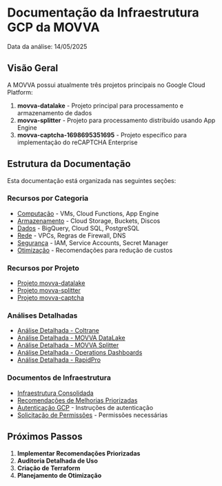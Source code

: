 # Documentação da Infraestrutura GCP da MOVVA

Data da análise: 14/05/2025

## Visão Geral

A MOVVA possui atualmente três projetos principais no Google Cloud Platform:

1. **movva-datalake** - Projeto principal para processamento e armazenamento de dados
2. **movva-splitter** - Projeto para processamento distribuído usando App Engine
3. **movva-captcha-1698695351695** - Projeto específico para implementação do reCAPTCHA Enterprise

## Estrutura da Documentação

Esta documentação está organizada nas seguintes seções:

### Recursos por Categoria

- [Computação](./computacao/) - VMs, Cloud Functions, App Engine
- [Armazenamento](./armazenamento/) - Cloud Storage, Buckets, Discos
- [Dados](./dados/) - BigQuery, Cloud SQL, PostgreSQL
- [Rede](./rede/) - VPCs, Regras de Firewall, DNS
- [Segurança](./seguranca/) - IAM, Service Accounts, Secret Manager
- [Otimização](./otimizacao/) - Recomendações para redução de custos

### Recursos por Projeto

- [Projeto movva-datalake](./projetos/projeto_movva-datalake.md)
- [Projeto movva-splitter](./projetos/projeto_movva-splitter.md)
- [Projeto movva-captcha](./projetos/projeto_movva-captcha-1698695351695.md)

### Análises Detalhadas

- [Análise Detalhada - Coltrane](./analise-detalhada-coltrane.md)
- [Análise Detalhada - MOVVA DataLake](./analise-detalhada-movva-datalake.md)
- [Análise Detalhada - MOVVA Splitter](./analise-detalhada-movva-splitter.md)
- [Análise Detalhada - Operations Dashboards](./analise-detalhada-operations-dashboards.md)
- [Análise Detalhada - RapidPro](./analise-detalhada-rapidpro.md)

### Documentos de Infraestrutura

- [Infraestrutura Consolidada](./infraestrutura_consolidada.md)
- [Recomendações de Melhorias Priorizadas](./recomendacoes-melhorias-priorizadas.md)
- [Autenticação GCP](./autenticacao.md) - Instruções de autenticação
- [Solicitação de Permissões](./solicitacao_permissoes.md) - Permissões necessárias

## Próximos Passos

1. **Implementar Recomendações Priorizadas**
2. **Auditoria Detalhada de Uso**
3. **Criação de Terraform**
4. **Planejamento de Otimização**
